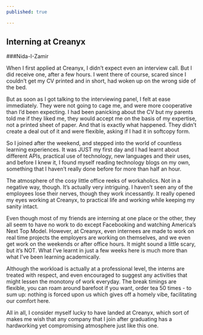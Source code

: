 ```yaml
---
published: true

---
```


## Interning at Creanyx
###Nida-I-Zamir


When I first applied at Creanyx, I didn’t expect even an interview call. But I did receive one, after a few hours. I went there of course, scared since I couldn’t get my CV printed and in short, had woken up on the wrong side of the bed. 

But as soon as I got talking to the interviewing panel, I felt at ease immediately. They were not going to cage me, and were more cooperative than I’d been expecting. I had been panicking about the CV but my parents told me if they liked me, they would accept me on the basis of my expertise, not a printed sheet of paper. And that is exactly what happened. They didn’t create a deal out of it and were flexible, asking if I had it in softcopy form.

So I joined after the weekend, and stepped into the world of countless learning experiences. It was JUST my first day and I had learnt about different APIs, practical use of technology, new languages and their uses, and before I knew it, I found myself reading technology blogs on my own, something that I haven’t really done before for more than half an hour.

The atmosphere of the cosy little office reeks of workaholics. Not in a negative way, though. It’s actually very intriguing. I haven’t seen any of the employees lose their nerves, though they work incessantly. It really opened my eyes working at Creanyx, to practical life and working while keeping my sanity intact. 

Even though most of my friends are interning at one place or the other, they all seem to have no work to do except Facebooking and watching America’s Next Top Model. However, at Creanyx, even internees are made to work on real time projects the employers are working on themselves, and we even get work on the weekends or after office hours. It might sound a little scary, but it’s NOT. What I’ve learnt in just a few weeks here is much more than what I’ve been learning academically. 

Although the workload is actually at a professional level, the interns are treated with respect, and even encouraged to suggest any activities that might lessen the monotony of work everyday. The break timings are flexible, you can roam around barefoot if you want, order tea 50 times - to sum up: nothing is forced upon us which gives off a homely vibe, facilitating our comfort here.

All in all, I consider myself lucky to have landed at Creanyx, which sort of makes me wish that any company that I join after graduating has a hardworking yet compromising atmosphere just like this one.
